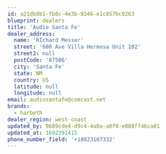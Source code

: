 ```yaml
---
id: a21db8b1-fb8c-4e3b-9346-e1c857bc0263
blueprint: dealers
title: 'Audio Santa Fe'
dealer_address:
  name: 'RIchard Messer'
  street: '600 Ave Villa Hermosa Unit 102'
  street2: null
  postCode: '87506'
  city: 'Santa Fe'
  state: NM
  country: US
  latitude: null
  longitude: null
email: audiosantafe@comcast.net
brands:
  - harbeth
dealer_region: west-coast
updated_by: 9689cde4-d9c4-4a0a-a0f0-e088ff46ca01
updated_at: 1692391415
phone_number_field: '+18023107332'
---
```

